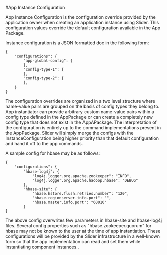<!---
  Licensed under the Apache License, Version 2.0 (the "License");
  you may not use this file except in compliance with the License.
  You may obtain a copy of the License at
  
   http://www.apache.org/licenses/LICENSE-2.0
  
  Unless required by applicable law or agreed to in writing, software
  distributed under the License is distributed on an "AS IS" BASIS,
  WITHOUT WARRANTIES OR CONDITIONS OF ANY KIND, either express or implied.
  See the License for the specific language governing permissions and
  limitations under the License. See accompanying LICENSE file.
-->

#App Instance Configuration

App Instance Configuration is the configuration override provided by the application owner when creating an application instance using Slider. This configuration values override the default configuration available in the App Package.

Instance configuration is a JSON formatted doc in the following form:

```
{
    "configurations": {
        "app-global-config": {
        },
        "config-type-1": {
        },
        "config-type-2": {
        },
    }
}
```


The configuration overrides are organized in a two level structure where name-value pairs are grouped on the basis of config types they belong to. App instantiator can provide arbitrary custom name-value pairs within a config type defined in the AppPackage or can create a completely new config type that does not exist in the AppAPackage. The interpretation of the configuration is entirely up to the command implementations present in the AppPackage. Slider will simply merge the configs with the InstanceConfiguration being higher priority than that default configuration and hand it off to the app commands.

A sample config for hbase may be as follows:


```
{
    "configurations": {
        "hbase-log4j": {
            "log4j.logger.org.apache.zookeeper": "INFO",
            "log4j.logger.org.apache.hadoop.hbase": "DEBUG"
        },
        "hbase-site": {
            "hbase.hstore.flush.retries.number": "120",
            "hbase.regionserver.info.port": "",
            "hbase.master.info.port": "60010"
        }
}
```


The above config overwrites few parameters in hbase-site and hbase-log4j files. Several config properties such as "hbase.zookeeper.quorum" for hbase may not be known to the user at the time of app instantiation. These configurations will be provided by the Slider infrastructure in a well-known form so that the app implementation can read and set them while instantiating component instances..


